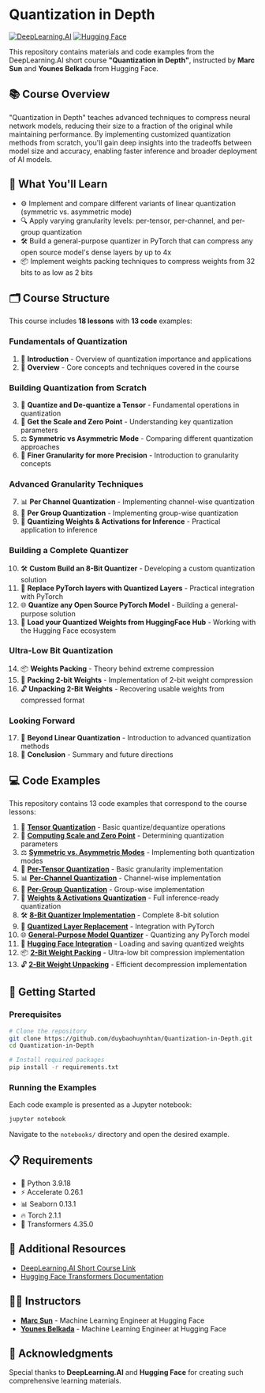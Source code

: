 # Quantization in Depth

[![DeepLearning.AI](https://img.shields.io/badge/DeepLearning.AI-Short%20Course-blue)](https://www.deeplearning.ai/short-courses/quantization-fundamentals-with-hugging-face)
[![Hugging Face](https://img.shields.io/badge/Hugging%20Face-Transformers-yellow)](https://huggingface.co)

This repository contains materials and code examples from the DeepLearning.AI short course **"Quantization in Depth"**, instructed by **Marc Sun** and **Younes Belkada** from Hugging Face.

## 📚 Course Overview

"Quantization in Depth" teaches advanced techniques to compress neural network models, reducing their size to a fraction of the original while maintaining performance. By implementing customized quantization methods from scratch, you'll gain deep insights into the tradeoffs between model size and accuracy, enabling faster inference and broader deployment of AI models.

## 🎯 What You'll Learn

- ⚙️ Implement and compare different variants of linear quantization (symmetric vs. asymmetric mode)  
- 🔍 Apply varying granularity levels: per-tensor, per-channel, and per-group quantization  
- 🛠️ Build a general-purpose quantizer in PyTorch that can compress any open source model's dense layers by up to 4x  
- 📦 Implement weights packing techniques to compress weights from 32 bits to as low as 2 bits  

## 🗂️ Course Structure

This course includes **18 lessons** with **13 code** examples:

### Fundamentals of Quantization
1. 🧠 **Introduction** - Overview of quantization importance and applications  
2. 📖 **Overview** - Core concepts and techniques covered in the course  

### Building Quantization from Scratch
3. 🔢 **Quantize and De-quantize a Tensor** - Fundamental operations in quantization  
4. 📏 **Get the Scale and Zero Point** - Understanding key quantization parameters  
5. ⚖️ **Symmetric vs Asymmetric Mode** - Comparing different quantization approaches  
6. 🎯 **Finer Granularity for more Precision** - Introduction to granularity concepts  

### Advanced Granularity Techniques
7. 📊 **Per Channel Quantization** - Implementing channel-wise quantization  
8. 🧩 **Per Group Quantization** - Implementing group-wise quantization  
9. 🚀 **Quantizing Weights & Activations for Inference** - Practical application to inference  

### Building a Complete Quantizer
10. 🛠️ **Custom Build an 8-Bit Quantizer** - Developing a custom quantization solution  
11. 🔄 **Replace PyTorch layers with Quantized Layers** - Practical integration with PyTorch  
12. 🌐 **Quantize any Open Source PyTorch Model** - Building a general-purpose solution  
13. 🤝 **Load your Quantized Weights from HuggingFace Hub** - Working with the Hugging Face ecosystem  

### Ultra-Low Bit Quantization
14. 📦 **Weights Packing** - Theory behind extreme compression  
15. 🧮 **Packing 2-bit Weights** - Implementation of 2-bit weight compression  
16. 🔓 **Unpacking 2-Bit Weights** - Recovering usable weights from compressed format  

### Looking Forward
17. 🚧 **Beyond Linear Quantization** - Introduction to advanced quantization methods  
18. 🏁 **Conclusion** - Summary and future directions  

## 💻 Code Examples

This repository contains 13 code examples that correspond to the course lessons:

1. 🔢 [**Tensor Quantization**](https://github.com/duybaohuynhtan/Quantization-in-Depth/tree/master/03.%20Quantize%20and%20De-quantize%20a%20Tensor) - Basic quantize/dequantize operations  
2. 📏 [**Computing Scale and Zero Point**](https://github.com/duybaohuynhtan/Quantization-in-Depth/tree/master/04.%20Get%20the%20Scale%20and%20Zero%20Point) - Determining quantization parameters  
3. ⚖️ [**Symmetric vs. Asymmetric Modes**](https://github.com/duybaohuynhtan/Quantization-in-Depth/tree/master/05.%20Symmetric%20vs%20Asymmetric%20Mode) - Implementing both quantization modes  
4. 🎯 [**Per-Tensor Quantization**](https://github.com/duybaohuynhtan/Quantization-in-Depth/tree/master/06.%20Finer%20Granularity%20for%20more%20Precision) - Basic granularity implementation  
5. 📊 [**Per-Channel Quantization**](https://github.com/duybaohuynhtan/Quantization-in-Depth/tree/master/07.%20Per%20Channel%20Quantization) - Channel-wise implementation  
6. 🧩 [**Per-Group Quantization**](https://github.com/duybaohuynhtan/Quantization-in-Depth/tree/master/08.%20Per%20Group%20Quantization) - Group-wise implementation  
7. 🚀 [**Weights & Activations Quantization**](https://github.com/duybaohuynhtan/Quantization-in-Depth/tree/master/09.%20Quantizing%20Weights%20%26%20Activations%20for%20Inference) - Full inference-ready quantization  
8. 🛠️ [**8-Bit Quantizer Implementation**](https://github.com/duybaohuynhtan/Quantization-in-Depth/tree/master/10.%20Custom%20Build%20an%208-Bit%20Quantizer) - Complete 8-bit solution  
9. 🔄 [**Quantized Layer Replacement**](https://github.com/duybaohuynhtan/Quantization-in-Depth/tree/master/11.%20Replace%20PyTorch%20layers%20with%20Quantized%20Layers) - Integration with PyTorch  
10. 🌐 [**General-Purpose Model Quantizer**](https://github.com/duybaohuynhtan/Quantization-in-Depth/tree/master/12.%20Quantize%20any%20Open%20Source%20PyTorch%20Model) - Quantizing any PyTorch model  
11. 🤝 [**Hugging Face Integration**](https://github.com/duybaohuynhtan/Quantization-in-Depth/tree/master/13.%20Load%20your%20Quantized%20Weights%20from%20HuggingFace%20Hub) - Loading and saving quantized weights  
12. 📦 [**2-Bit Weight Packing**](https://github.com/duybaohuynhtan/Quantization-in-Depth/tree/master/15.%20Packing%202-bit%20Weights) - Ultra-low bit compression implementation  
13. 🔓 [**2-Bit Weight Unpacking**](https://github.com/duybaohuynhtan/Quantization-in-Depth/tree/master/16.%20Unpacking%202-Bit%20Weights) - Efficient decompression implementation  

## 🚀 Getting Started

### Prerequisites

```bash
# Clone the repository
git clone https://github.com/duybaohuynhtan/Quantization-in-Depth.git
cd Quantization-in-Depth

# Install required packages
pip install -r requirements.txt
```

### Running the Examples

Each code example is presented as a Jupyter notebook:

```bash
jupyter notebook
```

Navigate to the `notebooks/` directory and open the desired example.

## 📋 Requirements

- 🐍 Python 3.9.18  
- ⚡ Accelerate 0.26.1  
- 📊 Seaborn 0.13.1  
- 🔥 Torch 2.1.1  
- 🤗 Transformers 4.35.0  

## 🔗 Additional Resources

- [DeepLearning.AI Short Course Link](https://www.deeplearning.ai/short-courses/quantization-in-depth/)  
- [Hugging Face Transformers Documentation](https://huggingface.co/docs/transformers/index)  

## 👨‍🏫 Instructors

- [**Marc Sun**](https://www.linkedin.com/in/marc-sun/) - Machine Learning Engineer at Hugging Face  
- [**Younes Belkada**](https://www.linkedin.com/in/younes-belkada-b1a903145/?locale=en_US) - Machine Learning Engineer at Hugging Face  

## 🙏 Acknowledgments

Special thanks to **DeepLearning.AI** and **Hugging Face** for creating such comprehensive learning materials.